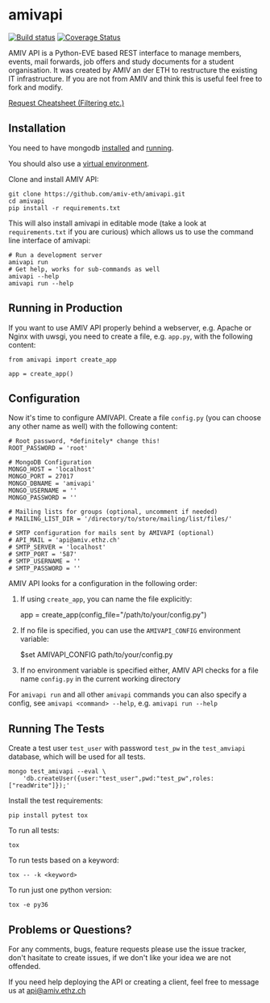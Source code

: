 # amivapi

[![Build status](https://secure.travis-ci.org/amiv-eth/amivapi.png?branch=master)](https://secure.travis-ci.org/amiv-eth/amivapi)
[![Coverage Status](https://coveralls.io/repos/amiv-eth/amivapi/badge.svg)](https://coveralls.io/r/amiv-eth/amivapi)

AMIV API is a Python-EVE based REST interface to manage members, events, mail forwards, job offers and study documents for a student organisation. It was created by AMIV an der ETH to restructure the existing IT infrastructure. If you are not from AMIV and think this is useful feel free to fork and modify.

[Request Cheatsheet (Filtering etc.)](docs/Cheatsheet.md)

## Installation

You need to have mongodb [installed](https://docs.mongodb.com/manual/installation/) and [running](https://docs.mongodb.com/manual/tutorial/manage-mongodb-processes/).

You should also use a [virtual environment](http://docs.python-guide.org/en/latest/dev/virtualenvs/).

Clone and install AMIV API:

    git clone https://github.com/amiv-eth/amivapi.git
    cd amivapi
    pip install -r requirements.txt

This will also install amivapi in editable mode (take a look at
`requirements.txt` if you are curious) which allows us to use the command
line interface of amivapi:

    # Run a development server
    amivapi run
    # Get help, works for sub-commands as well
    amivapi --help
    amivapi run --help


## Running in Production

If you want to use AMIV API properly behind a webserver, e.g. Apache or Nginx
with uwsgi, you need to create a file, e.g. `app.py`, with the following content:

    from amivapi import create_app

    app = create_app()


## Configuration

Now it's time to configure AMIVAPI. Create a file `config.py`
(you can choose any other name as well) with the following content:

    # Root password, *definitely* change this!
    ROOT_PASSWORD = 'root'

    # MongoDB Configuration
    MONGO_HOST = 'localhost'
    MONGO_PORT = 27017
    MONGO_DBNAME = 'amivapi'
    MONGO_USERNAME = ''
    MONGO_PASSWORD = ''

    # Mailing lists for groups (optional, uncomment if needed)
    # MAILING_LIST_DIR = '/directory/to/store/mailing/list/files/'

    # SMTP configuration for mails sent by AMIVAPI (optional)
    # API_MAIL = 'api@amiv.ethz.ch'
    # SMTP_SERVER = 'localhost'
    # SMTP_PORT = '587'
    # SMTP_USERNAME = ''
    # SMTP_PASSWORD = ''

AMIV API looks for a configuration in the following order:

1. If using `create_app`, you can name the file explicitly:

    app = create_app(config_file="/path/to/your/config.py")

2. If no file is specified, you can use the `AMIVAPI_CONFIG` environment
   variable:

    $set AMIVAPI_CONFIG path/to/your/config.py

3. If no environment variable is specified either, AMIV API checks for a file
   name `config.py` in the current working directory

For `amivapi run` and all other `amivapi` commands you can also specify a
config, see `amivapi <command> --help`, e.g. `amivapi run --help`


## Running The Tests

Create a test user `test_user` with password `test_pw` in the `test_amviapi`
database, which will be used for all tests.

    mongo test_amivapi --eval \
        'db.createUser({user:"test_user",pwd:"test_pw",roles:["readWrite"]});'

Install the test requirements:

    pip install pytest tox

To run all tests:

    tox

To run tests based on a keyword:

    tox -- -k <keyword>

To run just one python version:

    tox -e py36


## Problems or Questions?

For any comments, bugs, feature requests please use the issue tracker, don't hasitate to create issues, if we don't like your idea we are not offended.

If you need help deploying the API or creating a client, feel free to message us at api@amiv.ethz.ch
